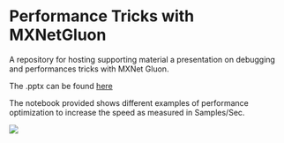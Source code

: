 # Performance Tricks with MXNetGluon

A repository for hosting supporting material a presentation on debugging and performances tricks with MXNet Gluon.

The .pptx can be found [here](https://drive.google.com/open?id=1sU8n1YmIijs3700QB9EaE_wzEyScuZV2)

The notebook provided shows different examples of performance optimization to increase the speed as measured in Samples/Sec.

![](https://user-images.githubusercontent.com/3716307/44880817-64a35b80-ac62-11e8-81b8-21832e612790.png)

